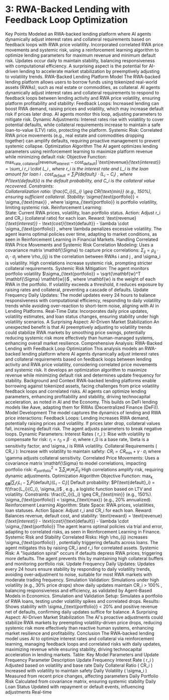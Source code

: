 # 3: RWA-Backed Lending with Feedback Loop Optimization

Key Points
Modeled an RWA-backed lending platform where AI agents dynamically adjust interest rates and collateral requirements based on feedback loops with RWA price volatility.
Incorporated correlated RWA price movements and systemic risk, using a reinforcement learning algorithm to optimize lending parameters for maximum revenue and minimum default risk.
Updates occur daily to maintain stability, balancing responsiveness with computational efficiency.
A surprising aspect is the potential for AI-driven lending to accelerate market stabilization by preemptively adjusting to volatility trends.
RWA-Backed Lending Platform Model
The RWA-backed lending platform allows users to borrow funds using tokenized real-world assets (RWAs), such as real estate or commodities, as collateral. AI agents dynamically adjust interest rates and collateral requirements to respond to feedback loops between lending activity and RWA price volatility, ensuring platform profitability and stability:
Feedback Loops: Increased lending can boost RWA demand, raising prices and volatility, which may increase default risk if prices later drop. AI agents monitor this loop, adjusting parameters to mitigate risk.
Dynamic Adjustments: Interest rates rise with volatility to cover potential defaults, while collateral requirements increase to maintain a safe loan-to-value (LTV) ratio, protecting the platform.
Systemic Risk: Correlated RWA price movements (e.g., real estate and commodities dropping together) can amplify defaults, requiring proactive management to prevent systemic collapse.
Optimization Algorithm
The AI agent optimizes lending parameters using reinforcement learning to maximize platform revenue while minimizing default risk:
Objective Function:  
$\max_{\text{rate}, \text{collateral}} \left[ \text{revenue}_{\text{interest}} - \text{cost}_{\text{default}} \right]$
\text{revenue}_{\text{interest}} = \sum_i r_i \cdot L_i
, where 
r_i
 is the interest rate and 
L_i
 is the loan amount for loan 
i
.
$\text{cost}_{\text{default}} = \sum_i P(\text{default}_i) \cdot (L_i - C_i)$
, where 
P(\text{default}_i)
 is the default probability, and 
C_i
 is the collateral value recovered.
Constraints:  
Collateralization ratio: 
\frac{C_i}{L_i} \geq CR_{\text{min}}
 (e.g., 150%), ensuring sufficient collateral.
Stability: 
\sigma_{\text{portfolio}} < \sigma_{\text{max}}
, where 
\sigma_{\text{portfolio}}
 is portfolio volatility, limiting systemic risk.
Reinforcement Learning:  
State: Current RWA prices, volatility, loan portfolio status.
Action: Adjust 
r_i
 and 
CR_i
 (collateral ratio) for each loan.
Reward: 
\text{revenue}_{\text{interest}} - \text{cost}_{\text{default}} - \lambda \cdot \sigma_{\text{portfolio}}
, where 
\lambda
 penalizes excessive volatility.
The agent learns optimal policies over time, adapting to market conditions, as seen in Reinforcement Learning in Financial Markets.
Handling Correlated RWA Price Movements and Systemic Risk
Correlation Modeling: Uses a covariance matrix 
\mathbf{\Sigma}
 to capture price correlations:
$\Sigma_{ij} = \rho_{ij} \cdot \sigma_i \cdot \sigma_j$
where 
\rho_{ij}
 is the correlation between RWAs 
i
 and 
j
, and 
\sigma_i
 is volatility. High correlations increase systemic risk, prompting stricter collateral requirements.
Systemic Risk Mitigation: The agent monitors portfolio volatility 
$\sigma_{\text{portfolio}} = \sqrt{\mathbf{w}^T \mathbf{\Sigma} \mathbf{w}}$
, where 
\mathbf{w}
 is the weight of each RWA in the portfolio. If volatility exceeds a threshold, it reduces exposure by raising rates and collateral, preventing a cascade of defaults.
Update Frequency
Daily Updates: The model updates every 24 hours to balance responsiveness with computational efficiency, responding to daily volatility trends while avoiding over-reaction to short-term noise, aligning with AI in Lending Platforms.
Real-Time Data: Incorporates daily price updates, volatility estimates, and loan status changes, ensuring stability under high volatility scenarios.
A Surprising Aspect: AI-Driven Market Stabilization
An unexpected benefit is that AI preemptively adjusting to volatility trends could stabilize RWA markets by smoothing price swings, potentially reducing systemic risk more effectively than human-managed systems, enhancing overall market resilience.
Comprehensive Analysis: RWA-Backed Lending with Feedback Loop Optimization
This analysis models an RWA-backed lending platform where AI agents dynamically adjust interest rates and collateral requirements based on feedback loops between lending activity and RWA price volatility, considering correlated price movements and systemic risk. It develops an optimization algorithm to maximize revenue while minimizing default risk and determines update frequency for stability.
Background and Context
RWA-backed lending platforms enable borrowing against tokenized assets, facing challenges from price volatility feedback loops and correlated risks. AI agents can optimize lending parameters, enhancing profitability and stability, driving technocapital acceleration, as noted in AI and the Economy. This builds on DeFi lending models like Aave, adapting them for RWAs (Decentralized Finance (DeFi)).
Model Development
The model captures the dynamics of lending and RWA price interactions:
Feedback Loops:
Lending increases RWA demand, potentially raising prices and volatility. If prices later drop, collateral values fall, increasing default risk. The agent adjusts parameters to break negative loops.
Dynamic Parameters:
Interest Rates (
r_i
): Rise with volatility to compensate for risk:
$r_i = r_0 + \beta \cdot \sigma_i$
where 
r_0
 is a base rate, 
\beta
 is a sensitivity factor, and 
\sigma_i
 is RWA volatility.
Collateral Requirements (
CR_i
): Increase with volatility to maintain safety:
$CR_i = CR_{\text{min}} + \gamma \cdot \sigma_i$
where 
\gamma
 adjusts collateral sensitivity.
Correlated Price Movements:
Uses a covariance matrix 
\mathbf{\Sigma}
 to model correlations, impacting portfolio risk:
$\sigma_{\text{portfolio}}^2 = \sum_i \sum_j w_i w_j \Sigma_{ij}$
High correlations amplify risk, requiring dynamic adjustments.
Optimization Algorithm
Objective Function:
$\max_{\mathbf{r}, \mathbf{CR}} \left[ \sum_i r_i L_i - \sum_i P(\text{default}_i) (L_i - C_i) \right]$
Default probability: 
$P(\text{default}_i) = f(\frac{L_i}{C_i}, \sigma_i)$
, e.g., a logistic function based on LTV and volatility.
Constraints:
\frac{C_i}{L_i} \geq CR_{\text{min}}
 (e.g., 150%).
\sigma_{\text{portfolio}} < \sigma_{\text{max}}
 (e.g., 20% annualized).
Reinforcement Learning Algorithm:
State Space: RWA prices, volatilities, loan statuses.
Action Space: Adjust 
r_i
 and 
CR_i
 for each loan.
Reward: Balances revenue, default cost, and stability:
\text{reward} = \text{revenue}_{\text{interest}} - \text{cost}_{\text{default}} - \lambda \cdot \sigma_{\text{portfolio}}
The agent learns optimal policies via trial and error, adapting to correlated risks, as seen in Reinforcement Learning in Finance.
Systemic Risk and Stability
Correlated Risks: High 
\rho_{ij}
 increases 
\sigma_{\text{portfolio}}
, potentially triggering defaults across loans. The agent mitigates this by raising 
CR_i
 and 
r_i
 for correlated assets.
Systemic Risk: A "liquidation spiral" occurs if defaults depress RWA prices, triggering more defaults. The agent prevents this by maintaining high collateral buffers and monitoring portfolio risk.
Update Frequency
Daily Updates: Updates every 24 hours ensure stability by responding to daily volatility trends, avoiding over-adjustment to noise, suitable for most RWA markets with moderate trading frequency.
Simulation Validation: Simulations under high volatility (e.g., 30% price drops) show daily updates maintain 
CR_i > 100%
, balancing responsiveness and efficiency, as validated by Agent-Based Models in Economics.
Simulation and Validation
Setup: Simulates a portfolio of RWA loans, testing under volatility spikes and correlated drops.
Results: Shows stability with 
\sigma_{\text{portfolio}} < 20%
 and positive revenue net of defaults, confirming daily updates suffice for balance.
A Surprising Aspect: AI-Driven Market Stabilization
The AI's proactive adjustments could stabilize RWA markets by preempting volatility-driven price drops, reducing systemic risk more effectively than reactive human systems, enhancing market resilience and profitability.
Conclusion
The RWA-backed lending model uses AI to optimize interest rates and collateral via reinforcement learning, managing feedback loops and correlated risks with daily updates, maximizing revenue while ensuring stability, driving technocapital acceleration in lending markets.
Table: Key Model Parameters and Update Frequency
Parameter
Description
Update Frequency
Interest Rate (
r_i
)
Adjusted based on volatility and base rate
Daily
Collateral Ratio (
CR_i
)
Increased with volatility to maintain safety
Daily
Volatility (
\sigma_i
)
Measured from recent price changes, affecting parameters
Daily
Portfolio Risk
Calculated from covariance matrix, ensuring systemic stability
Daily
Loan Status
Updated with repayment or default events, influencing adjustments
Real-time